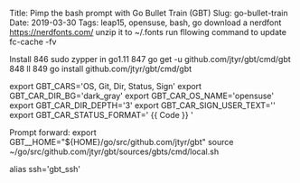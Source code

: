 Title: Pimp the bash prompt with Go Bullet Train (GBT)
Slug: go-bullet-train
Date: 2019-03-30
Tags: leap15, opensuse, bash, go
download a nerdfont https://nerdfonts.com/
unzip it to ~/.fonts
run fllowing command to update
fc-cache -fv


Install
  846  sudo zypper in go1.11
  847  go get -u github.com/jtyr/gbt/cmd/gbt
  848  ll
  849  go install github.com/jtyr/gbt/cmd/gbt

export GBT_CARS='OS, Git, Dir, Status, Sign'
export GBT_CAR_DIR_BG='dark_gray'
export GBT_CAR_OS_NAME='opensuse'
export GBT_CAR_DIR_DEPTH='3'
export GBT_CAR_SIGN_USER_TEXT=''
export GBT_CAR_STATUS_FORMAT=' {{ Code }} '






Prompt forward:
export GBT__HOME="${HOME}/go/src/github.com/jtyr/gbt"
source  ~/go/src/github.com/jtyr/gbt/sources/gbts/cmd/local.sh

alias ssh='gbt_ssh'

